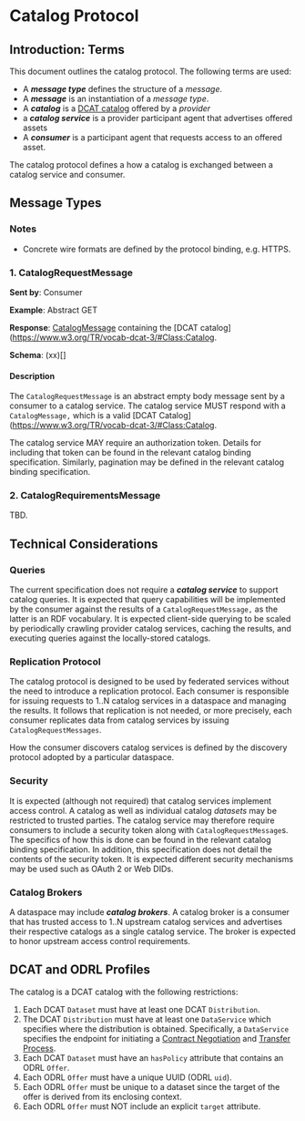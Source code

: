 # Catalog Protocol

## Introduction: Terms

This document outlines the catalog protocol. The following terms are used:

- A _**message type**_ defines the structure of a _message_.
- A _**message**_  is an instantiation of a _message type_.
- A _**catalog**_ is a [DCAT catalog](https://www.w3.org/TR/vocab-dcat-3/) offered by a _provider_ 
- a _**catalog service**_ is a provider participant agent that advertises offered assets
- A _**consumer**_ is a participant agent that requests access to an offered asset.

The catalog protocol defines a how a catalog is exchanged between a catalog service and consumer.

## Message Types

### Notes
- Concrete wire formats are defined by the protocol binding, e.g. HTTPS. 

### 1. CatalogRequestMessage

**Sent by**: Consumer

**Example**: Abstract GET

**Response**: [CatalogMessage](./message/catalog.message.json) containing the [DCAT catalog](https://www.w3.org/TR/vocab-dcat-3/#Class:Catalog. 

**Schema**: (xx)[]

#### Description

The `CatalogRequestMessage` is an abstract empty body message sent by a consumer to a catalog service. The catalog service MUST respond with a `CatalogMessage,` which is a 
valid [DCAT Catalog](https://www.w3.org/TR/vocab-dcat-3/#Class:Catalog.

The catalog service MAY require an authorization token. Details for including that token can be found in the relevant catalog binding specification. Similarly, pagination may
be defined in the relevant catalog binding specification.
                            

### 2. CatalogRequirementsMessage
TBD.                               
   
## Technical Considerations

### Queries

The current specification does not require a _**catalog service**_ to support catalog queries. It is expected that query capabilities will be implemented by the consumer against the 
results of a `CatalogRequestMessage,` as the latter is an RDF vocabulary. It is expected client-side querying to be scaled by periodically crawling provider catalog services,
caching the results, and executing queries against the locally-stored catalogs.    

### Replication Protocol

The catalog protocol is designed to be used by federated services without the need to introduce a replication protocol. Each consumer is responsible for issuing requests
to 1..N catalog services in a dataspace and managing the results. It follows that replication is not needed, or more precisely, each consumer replicates data from 
catalog services by issuing `CatalogRequestMessages`.  

How the consumer discovers catalog services is defined by the discovery protocol adopted by a particular dataspace. 

### Security

It is expected (although not required) that catalog services implement access control. A catalog as well as individual catalog _datasets_ may be restricted to trusted parties.
The catalog service may therefore require consumers to include a security token along with `CatalogRequestMessage`s. The specifics of how this is done can be found in the relevant 
catalog binding specification. In addition, this specification does not detail the contents of the security token. It is expected different security mechanisms may be used such
as OAuth 2 or Web DIDs.

### Catalog Brokers

A dataspace may include _**catalog brokers**_. A catalog broker is a consumer that has trusted access to 1..N upstream catalog services and advertises their respective catalogs as a
single catalog service. The broker is expected to honor upstream access control requirements.

## DCAT and ODRL Profiles

The catalog is a DCAT catalog with the following restrictions:

1. Each DCAT `Dataset` must have at least one DCAT `Distribution`. 
2. The DCAT `Distribution` must have at least one `DataService` which specifies where the distribution is obtained. Specifically, a `DataService` specifies the endpoint for 
   initiating a [Contract Negotiation](../negotiation/contract.negotiation.protocol.md) and [Transfer Process](TBD).
3. Each DCAT `Dataset` must have an `hasPolicy` attribute that contains an ODRL `Offer`.
4. Each ODRL `Offer` must have a unique UUID (ODRL `uid`).
5. Each ODRL `Offer` must be unique to a dataset since the target of the offer is derived from its enclosing context.
6. Each ODRL `Offer` must NOT include an explicit `target` attribute. 
